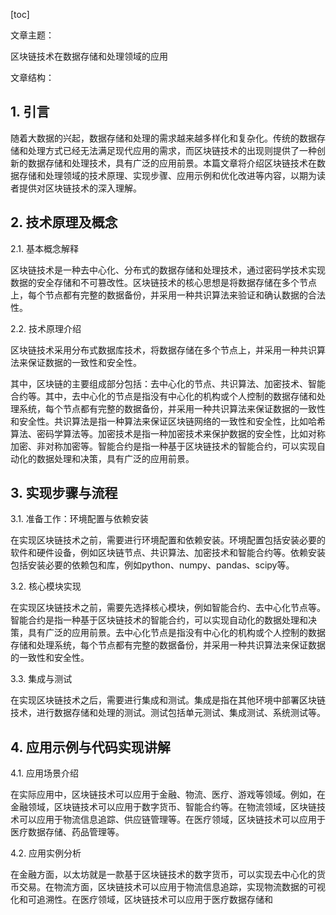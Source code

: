 
[toc]                    
                
                
文章主题：

区块链技术在数据存储和处理领域的应用

文章结构：

## 1. 引言

随着大数据的兴起，数据存储和处理的需求越来越多样化和复杂化。传统的数据存储和处理方式已经无法满足现代应用的需求，而区块链技术的出现则提供了一种创新的数据存储和处理技术，具有广泛的应用前景。本篇文章将介绍区块链技术在数据存储和处理领域的技术原理、实现步骤、应用示例和优化改进等内容，以期为读者提供对区块链技术的深入理解。

## 2. 技术原理及概念

2.1. 基本概念解释

区块链技术是一种去中心化、分布式的数据存储和处理技术，通过密码学技术实现数据的安全存储和不可篡改性。区块链技术的核心思想是将数据存储在多个节点上，每个节点都有完整的数据备份，并采用一种共识算法来验证和确认数据的合法性。

2.2. 技术原理介绍

区块链技术采用分布式数据库技术，将数据存储在多个节点上，并采用一种共识算法来保证数据的一致性和安全性。

其中，区块链的主要组成部分包括：去中心化的节点、共识算法、加密技术、智能合约等。其中，去中心化的节点是指没有中心化的机构或个人控制的数据存储和处理系统，每个节点都有完整的数据备份，并采用一种共识算法来保证数据的一致性和安全性。共识算法是指一种算法来保证区块链网络的一致性和安全性，比如哈希算法、密码学算法等。加密技术是指一种加密技术来保护数据的安全性，比如对称加密、非对称加密等。智能合约是指一种基于区块链技术的智能合约，可以实现自动化的数据处理和决策，具有广泛的应用前景。

## 3. 实现步骤与流程

3.1. 准备工作：环境配置与依赖安装

在实现区块链技术之前，需要进行环境配置和依赖安装。环境配置包括安装必要的软件和硬件设备，例如区块链节点、共识算法、加密技术和智能合约等。依赖安装包括安装必要的依赖包和库，例如python、numpy、pandas、scipy等。

3.2. 核心模块实现

在实现区块链技术之前，需要先选择核心模块，例如智能合约、去中心化节点等。智能合约是指一种基于区块链技术的智能合约，可以实现自动化的数据处理和决策，具有广泛的应用前景。去中心化节点是指没有中心化的机构或个人控制的数据存储和处理系统，每个节点都有完整的数据备份，并采用一种共识算法来保证数据的一致性和安全性。

3.3. 集成与测试

在实现区块链技术之后，需要进行集成和测试。集成是指在其他环境中部署区块链技术，进行数据存储和处理的测试。测试包括单元测试、集成测试、系统测试等。

## 4. 应用示例与代码实现讲解

4.1. 应用场景介绍

在实际应用中，区块链技术可以应用于金融、物流、医疗、游戏等领域。例如，在金融领域，区块链技术可以应用于数字货币、智能合约等。在物流领域，区块链技术可以应用于物流信息追踪、供应链管理等。在医疗领域，区块链技术可以应用于医疗数据存储、药品管理等。

4.2. 应用实例分析

在金融方面，以太坊就是一款基于区块链技术的数字货币，可以实现去中心化的货币交易。在物流方面，区块链技术可以应用于物流信息追踪，实现物流数据的可视化和可追溯性。在医疗领域，区块链技术可以应用于医疗数据存储和

